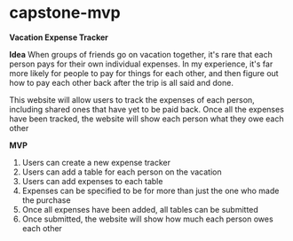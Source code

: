 # capstone-mvp

**Vacation Expense Tracker**

**Idea**
When groups of friends go on vacation together, it's rare that each person pays for their own individual expenses. In my experience, it's far more likely for people to pay for things for each other, and then figure out how to pay each other back after the trip is all said and done.

This website will allow users to track the expenses of each person, including shared ones that have yet to be paid back. Once all the expenses have been tracked, the website will show each person what they owe each other

**MVP**

1. Users can create a new expense tracker
2. Users can add a table for each person on the vacation
3. Users can add expenses to each table
4. Expenses can be specified to be for more than just the one who made the purchase
5. Once all expenses have been added, all tables can be submitted
6. Once submitted, the website will show how much each person owes each other
